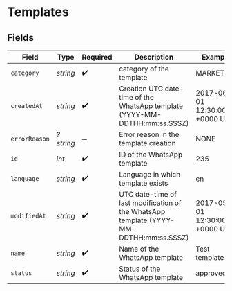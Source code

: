 # Templates


## Fields

| Field                                                                                  | Type                                                                                   | Required                                                                               | Description                                                                            | Example                                                                                |
| -------------------------------------------------------------------------------------- | -------------------------------------------------------------------------------------- | -------------------------------------------------------------------------------------- | -------------------------------------------------------------------------------------- | -------------------------------------------------------------------------------------- |
| `category`                                                                             | *string*                                                                               | :heavy_check_mark:                                                                     | category of the template                                                               | MARKETING                                                                              |
| `createdAt`                                                                            | *string*                                                                               | :heavy_check_mark:                                                                     | Creation UTC date-time of the WhatsApp template (YYYY-MM-DDTHH:mm:ss.SSSZ)             | 2017-06-01 12:30:00 +0000 UTC                                                          |
| `errorReason`                                                                          | *?string*                                                                              | :heavy_minus_sign:                                                                     | Error reason in the template creation                                                  | NONE                                                                                   |
| `id`                                                                                   | *int*                                                                                  | :heavy_check_mark:                                                                     | ID of the WhatsApp template                                                            | 235                                                                                    |
| `language`                                                                             | *string*                                                                               | :heavy_check_mark:                                                                     | Language in which template exists                                                      | en                                                                                     |
| `modifiedAt`                                                                           | *string*                                                                               | :heavy_check_mark:                                                                     | UTC date-time of last modification of the WhatsApp template (YYYY-MM-DDTHH:mm:ss.SSSZ) | 2017-05-01 12:30:00 +0000 UTC                                                          |
| `name`                                                                                 | *string*                                                                               | :heavy_check_mark:                                                                     | Name of the WhatsApp template                                                          | Test template                                                                          |
| `status`                                                                               | *string*                                                                               | :heavy_check_mark:                                                                     | Status of the WhatsApp template                                                        | approved                                                                               |